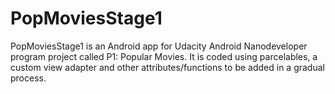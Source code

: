 # PopMoviesStage1
PopMoviesStage1 is an Android app for Udacity Android Nanodeveloper program project called P1: Popular Movies.  It is coded using parcelables, a custom view adapter and other attributes/functions to be added in a gradual process.
